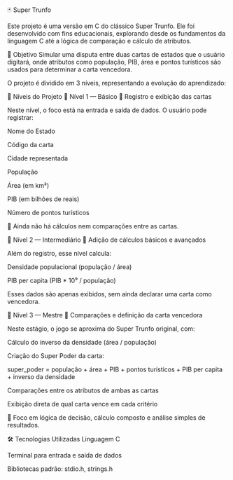 🃏 Super Trunfo

Este projeto é uma versão em C do clássico Super Trunfo. Ele foi desenvolvido com fins educacionais, explorando desde os fundamentos da linguagem C até a lógica de comparação e cálculo de atributos.

🎯 Objetivo
Simular uma disputa entre duas cartas de estados que o usuário digitará, onde atributos como população, PIB, área e pontos turísticos são usados para determinar a carta vencedora.

O projeto é dividido em 3 níveis, representando a evolução do aprendizado:

🧩 Níveis do Projeto
🔹 Nível 1 — Básico
📌 Registro e exibição das cartas

Neste nível, o foco está na entrada e saída de dados. O usuário pode registrar:

Nome do Estado

Código da carta

Cidade representada

População

Área (em km²)

PIB (em bilhões de reais)

Número de pontos turísticos

🧠 Ainda não há cálculos nem comparações entre as cartas.

🔸 Nível 2 — Intermediário
📌 Adição de cálculos básicos e avançados

Além do registro, esse nível calcula:

Densidade populacional (população / área)

PIB per capita (PIB * 10⁹ / população)

Esses dados são apenas exibidos, sem ainda declarar uma carta como vencedora.

🔺 Nível 3 — Mestre
📌 Comparações e definição da carta vencedora

Neste estágio, o jogo se aproxima do Super Trunfo original, com:

Cálculo do inverso da densidade (área / população)

Criação do Super Poder da carta:

super_poder = população + área + PIB + pontos turísticos + PIB per capita + inverso da densidade

Comparações entre os atributos de ambas as cartas

Exibição direta de qual carta vence em cada critério

🧠 Foco em lógica de decisão, cálculo composto e análise simples de resultados.

🛠️ Tecnologias Utilizadas
Linguagem C

Terminal para entrada e saída de dados

Bibliotecas padrão: stdio.h, strings.h

